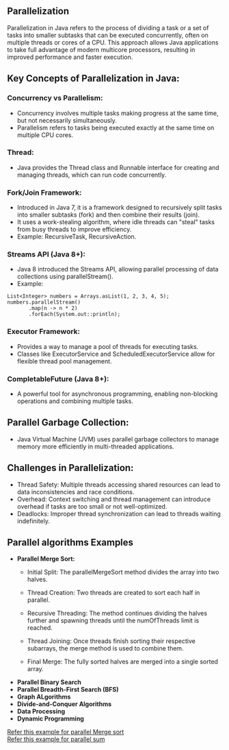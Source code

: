 ## Parallelization
Parallelization in Java refers to the process of dividing a task or a set of tasks into smaller subtasks that can be executed concurrently, often on multiple threads or cores of a CPU. This approach allows Java applications to take full advantage of modern multicore processors, resulting in improved performance and faster execution.

## Key Concepts of Parallelization in Java:
### Concurrency vs Parallelism:
- Concurrency involves multiple tasks making progress at the same time, but not necessarily simultaneously.
- Parallelism refers to tasks being executed exactly at the same time on multiple CPU cores.
### Thread:
- Java provides the Thread class and Runnable interface for creating and managing threads, which can run code concurrently.
### Fork/Join Framework:
- Introduced in Java 7, it is a framework designed to recursively split tasks into smaller subtasks (fork) and then combine their results (join).
- It uses a work-stealing algorithm, where idle threads can "steal" tasks from busy threads to improve efficiency.
- Example: RecursiveTask, RecursiveAction.
### Streams API (Java 8+):
- Java 8 introduced the Streams API, allowing parallel processing of data collections using parallelStream().
- Example:
```
List<Integer> numbers = Arrays.asList(1, 2, 3, 4, 5);
numbers.parallelStream()
       .map(n -> n * 2)
       .forEach(System.out::println);
```
### Executor Framework:
- Provides a way to manage a pool of threads for executing tasks.
- Classes like ExecutorService and ScheduledExecutorService allow for flexible thread pool management.
### CompletableFuture (Java 8+):
- A powerful tool for asynchronous programming, enabling non-blocking operations and combining multiple tasks.
## Parallel Garbage Collection:
- Java Virtual Machine (JVM) uses parallel garbage collectors to manage memory more efficiently in multi-threaded applications.
## Challenges in Parallelization:
- Thread Safety: Multiple threads accessing shared resources can lead to data inconsistencies and race conditions.
- Overhead: Context switching and thread management can introduce overhead if tasks are too small or not well-optimized.
- Deadlocks: Improper thread synchronization can lead to threads waiting indefinitely.
## Parallel algorithms Examples

- **Parallel Merge Sort:**
  - Initial Split: The parallelMergeSort method divides the array into two halves.
  
  - Thread Creation: Two threads are created to sort each half in parallel.
  
  - Recursive Threading: The method continues dividing the halves further and spawning threads until the numOfThreads limit is reached.
  
  - Thread Joining: Once threads finish sorting their respective subarrays, the merge method is used to combine them.
  
  - Final Merge: The fully sorted halves are merged into a single sorted array.
- **Parallel Binary Search**
- **Parallel Breadth-First Search (BFS)**
- **Graph ALgorithms**
- **Divide-and-Conquer Algorithms**
- **Data Processing**
- **Dynamic Programming**


[Refer this example for parallel Merge sort](../multithreading/parallelalgorithms/ParallelMergeSort.java) \
[Refer this example for parallel sum](../multiThreading/parallelalgorithms/ParallelSumProblem.java)


